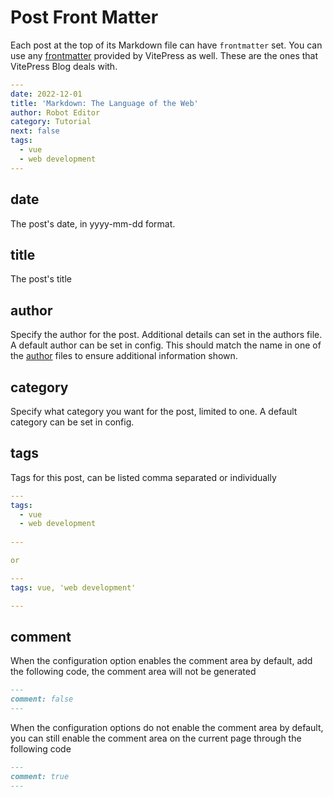# Post Front Matter

Each post at the top of its Markdown file can have `frontmatter` set. You can use any [frontmatter](https://vitepress.dev/reference/frontmatter-config) provided by VitePress as well. These are the ones that VitePress Blog deals with.

```yaml
---
date: 2022-12-01
title: 'Markdown: The Language of the Web'
author: Robot Editor
category: Tutorial
next: false
tags:
  - vue
  - web development
---
```

## date

The post's date, in yyyy-mm-dd format.

## title

The post's title

## author

Specify the author for the post. Additional details can set in the authors file. A default author can be set in config.
This should match the name in one of the [author](./frontmatter-author) files to ensure additional information shown.

## category

Specify what category you want for the post, limited to one. A default category can be set in config.

## tags

Tags for this post, can be listed comma separated or individually

```yaml
---
tags:
  - vue
  - web development
    
---

or

---
tags: vue, 'web development'

---

```

## comment

When the configuration option enables the comment area by default, add the following code, the comment area will not be generated

```md
---
comment: false
---
```

When the configuration options do not enable the comment area by default, you can still enable the comment area on the current page through the following code

```md
---
comment: true
---
```
